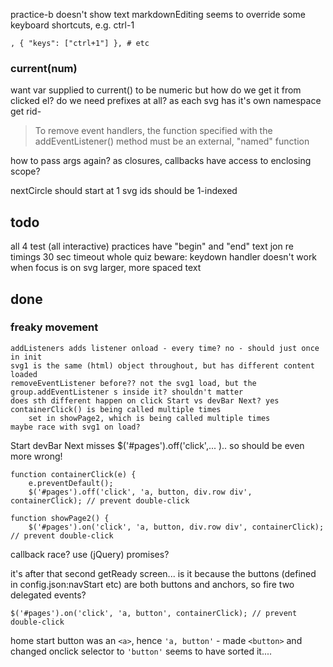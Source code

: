 


practice-b doesn't show text
markdownEditing seems to override some keyboard shortcuts, e.g. ctrl-1

    , { "keys": ["ctrl+1"] }, # etc

### current(num)

want var supplied to current() to be numeric
    but how do we get it from clicked el?
    do we need prefixes at all? as each svg has it's own namespace get rid-

>To remove event handlers, the function specified with the addEventListener() method must be an external, "named" function

how to pass args again?
as closures, callbacks have access to enclosing scope?

nextCircle should start at 1
svg ids should be 1-indexed

## todo

all 4 test (all interactive)
practices have "begin" and "end" text
jon re timings
    30 sec timeout whole quiz
beware: keydown handler doesn't work when focus is on svg
larger, more spaced text

## done

### freaky movement

    addListeners adds listener onload - every time? no - should just once in init
    svg1 is the same (html) object throughout, but has different content loaded
    removeEventListener before?? not the svg1 load, but the group.addEventListener s inside it? shouldn't matter
    does sth different happen on click Start vs devBar Next? yes
    containerClick() is being called multiple times
        set in showPage2, which is being called multiple times
    maybe race with svg1 on load?
Start
devBar Next
    misses $('#pages').off('click',... ).. so should be even more wrong!

    function containerClick(e) {
        e.preventDefault();
        $('#pages').off('click', 'a, button, div.row div', containerClick); // prevent double-click

    function showPage2() {
        $('#pages').on('click', 'a, button, div.row div', containerClick); // prevent double-click

callback race?
use (jQuery) promises?

it's after that second getReady screen...
is it because the buttons (defined in config.json:navStart etc) are both buttons and anchors, so fire two delegated events? 
    
    $('#pages').on('click', 'a, button', containerClick); // prevent double-click

home start button was an `<a>`, hence `'a, button'` - made `<button>` and changed onclick selector to `'button'`
seems to have sorted it....